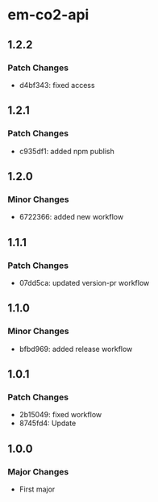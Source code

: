# em-co2-api

## 1.2.2

### Patch Changes

- d4bf343: fixed access

## 1.2.1

### Patch Changes

- c935df1: added npm publish

## 1.2.0

### Minor Changes

- 6722366: added new workflow

## 1.1.1

### Patch Changes

- 07dd5ca: updated version-pr workflow

## 1.1.0

### Minor Changes

- bfbd969: added release workflow

## 1.0.1

### Patch Changes

- 2b15049: fixed workflow
- 8745fd4: Update

## 1.0.0

### Major Changes

- First major
